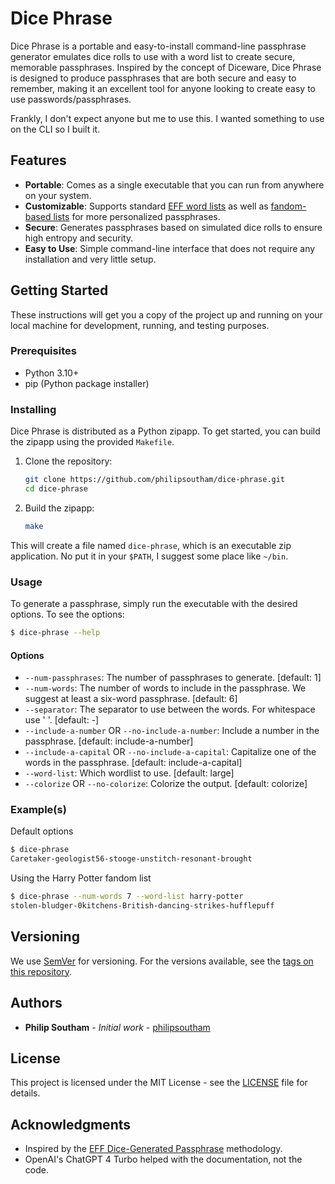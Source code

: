 # Dice Phrase

Dice Phrase is a portable and easy-to-install command-line passphrase generator emulates dice rolls to use with a word list to create secure, memorable passphrases. Inspired by the concept of Diceware, Dice Phrase is designed to produce passphrases that are both secure and easy to remember, making it an excellent tool for anyone looking to create easy to use passwords/passphrases.

Frankly, I don't expect anyone but me to use this. I wanted something to use on the CLI so I built it.

## Features

- **Portable**: Comes as a single executable that you can run from anywhere on your system.
- **Customizable**: Supports standard [EFF word lists](https://www.eff.org/deeplinks/2016/07/new-wordlists-random-passphrases) as well as [fandom-based lists](https://www.eff.org/deeplinks/2018/08/dragon-con-diceware) for more personalized passphrases.
- **Secure**: Generates passphrases based on simulated dice rolls to ensure high entropy and security.
- **Easy to Use**: Simple command-line interface that does not require any installation and very little setup.

## Getting Started

These instructions will get you a copy of the project up and running on your local machine for development, running, and testing purposes.

### Prerequisites

- Python 3.10+
- pip (Python package installer)

### Installing

Dice Phrase is distributed as a Python zipapp. To get started, you can build the zipapp using the provided `Makefile`.

1. Clone the repository:
    ```bash
    git clone https://github.com/philipsoutham/dice-phrase.git
    cd dice-phrase
    ```

2. Build the zipapp:
    ```bash
    make
    ```

This will create a file named `dice-phrase`, which is an executable zip application. No put it in your `$PATH`, I suggest some place like `~/bin`.

### Usage

To generate a passphrase, simply run the executable with the desired options. To see the options:

```bash
$ dice-phrase --help
```

#### Options

- `--num-passphrases`: The number of passphrases to generate. [default: 1]
- `--num-words`: The number of words to include in the passphrase. We suggest at least a six-word passphrase. [default: 6]
- `--separator`: The separator to use between the words. For whitespace use ' '. [default: -]
- `--include-a-number` OR `--no-include-a-number`: Include a number in the passphrase. [default: include-a-number]
- `--include-a-capital` OR `--no-include-a-capital`: Capitalize one of the words in the passphrase. [default: include-a-capital]
- `--word-list`: Which wordlist to use. [default: large]
- `--colorize` OR `--no-colorize`: Colorize the output. [default: colorize]

### Example(s)

Default options

```bash
$ dice-phrase
Caretaker-geologist56-stooge-unstitch-resonant-brought
```

Using the Harry Potter fandom list

```bash
$ dice-phrase --num-words 7 --word-list harry-potter
stolen-bludger-0kitchens-British-dancing-strikes-hufflepuff
```

<!-- 
## Contributing

Please read [CONTRIBUTING.md](CONTRIBUTING.md) for details on our code of conduct, and the process for submitting pull requests to us.
-->

## Versioning

We use [SemVer](http://semver.org/) for versioning. For the versions available, see the [tags on this repository](https://github.com/philipsoutham/dice-phrase/tags).

## Authors

- **Philip Southam** - *Initial work* - [philipsoutham](https://github.com/philipsoutham)

## License

This project is licensed under the MIT License - see the [LICENSE](LICENSE) file for details.

## Acknowledgments

- Inspired by the [EFF Dice-Generated Passphrase](https://www.eff.org/dice) methodology.
- OpenAI's ChatGPT 4 Turbo helped with the documentation, not the code.
